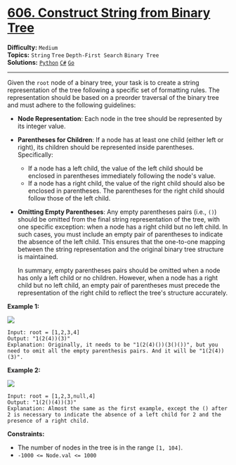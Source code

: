 # [606. Construct String from Binary Tree](https://leetcode.com/problems/construct-string-from-binary-tree/)

**Difficulty:** `Medium`  
**Topics:** `String` `Tree` `Depth-First Search` `Binary Tree`  
**Solutions:** [`Python`](../../src/python/challenges/problems/construct_string_from_binary_tree_test.py) [`C#`](../../src/csharp/challenges/Problems/ConstructStringFromBinaryTree.cs) [`Go`](../../src/go/challenges/problems/construct_string_from_binary_tree_test.go)  

---

Given the `root` node of a binary tree, your task is to create a string representation of the tree following a specific set of formatting rules. The representation should be based on a preorder traversal of the binary tree and must adhere to the following guidelines:

* **Node Representation**: Each node in the tree should be represented by its integer value.
* **Parentheses for Children**: If a node has at least one child (either left or right), its children should be represented inside parentheses. Specifically:

  + If a node has a left child, the value of the left child should be enclosed in parentheses immediately following the node's value.
  + If a node has a right child, the value of the right child should also be enclosed in parentheses. The parentheses for the right child should follow those of the left child.
* **Omitting Empty Parentheses**: Any empty parentheses pairs (i.e., `()`) should be omitted from the final string representation of the tree, with one specific exception: when a node has a right child but no left child. In such cases, you must include an empty pair of parentheses to indicate the absence of the left child. This ensures that the one-to-one mapping between the string representation and the original binary tree structure is maintained.

  In summary, empty parentheses pairs should be omitted when a node has only a left child or no children. However, when a node has a right child but no left child, an empty pair of parentheses must precede the representation of the right child to reflect the tree's structure accurately.

**Example 1:**

![](https://assets.leetcode.com/uploads/2021/05/03/cons1-tree.jpg)

```
Input: root = [1,2,3,4]
Output: "1(2(4))(3)"
Explanation: Originally, it needs to be "1(2(4)())(3()())", but you need to omit all the empty parenthesis pairs. And it will be "1(2(4))(3)".
```

**Example 2:**

![](https://assets.leetcode.com/uploads/2021/05/03/cons2-tree.jpg)

```
Input: root = [1,2,3,null,4]
Output: "1(2()(4))(3)"
Explanation: Almost the same as the first example, except the () after 2 is necessary to indicate the absence of a left child for 2 and the presence of a right child.
```

**Constraints:**

* The number of nodes in the tree is in the range `[1, 104]`.
* `-1000 <= Node.val <= 1000`